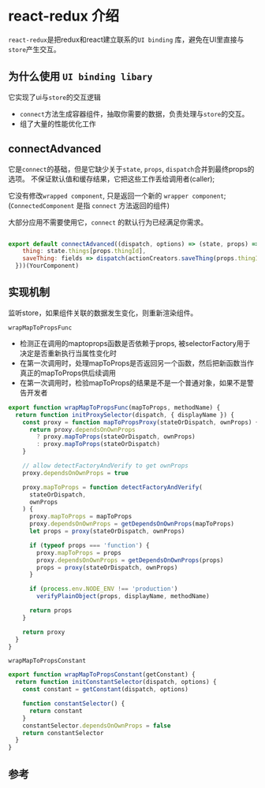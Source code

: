 # react-redux 介绍

`react-redux`是把redux和react建立联系的`UI binding` 库，避免在UI里直接与`store`产生交互。

## 为什么使用 `UI binding libary`

它实现了ui与`store`的交互逻辑

- `connect`方法生成容器组件，抽取你需要的数据，负责处理与`store`的交互。
- 组了大量的性能优化工作

## connectAdvanced

它是`connect`的基础，但是它缺少关于`state`, `props`, `dispatch`合并到最终props的选项。
不保证默认值和缓存结果，它把这些工作丢给调用者(caller);

它没有修改`wrapped component`, 只是返回一个新的 `wrapper component`; (`ConnectedComponent` 是指 `connect` 方法返回的组件)

大部分应用不需要使用它，`connect` 的默认行为已经满足你需求。


```js

export default connectAdvanced((dispatch, options) => (state, props) => ({
    thing: state.things[props.thingId],
    saveThing: fields => dispatch(actionCreators.saveThing(props.thingId, fields)),
  }))(YourComponent)

```

## 实现机制

监听store，如果组件关联的数据发生变化，则重新渲染组件。

`wrapMapToPropsFunc`

- 检测正在调用的maptoprops函数是否依赖于props, 被selectorFactory用于决定是否重新执行当属性变化时
- 在第一次调用时，处理mapToProps是否返回另一个函数，然后把新函数当作真正的mapToProps供后续调用
- 在第一次调用时，检验mapToProps的结果是不是一个普通对象，如果不是警告开发者

```js
export function wrapMapToPropsFunc(mapToProps, methodName) {
  return function initProxySelector(dispatch, { displayName }) {
    const proxy = function mapToPropsProxy(stateOrDispatch, ownProps) {
      return proxy.dependsOnOwnProps
        ? proxy.mapToProps(stateOrDispatch, ownProps)
        : proxy.mapToProps(stateOrDispatch)
    }

    // allow detectFactoryAndVerify to get ownProps
    proxy.dependsOnOwnProps = true

    proxy.mapToProps = function detectFactoryAndVerify(
      stateOrDispatch,
      ownProps
    ) {
      proxy.mapToProps = mapToProps
      proxy.dependsOnOwnProps = getDependsOnOwnProps(mapToProps)
      let props = proxy(stateOrDispatch, ownProps)

      if (typeof props === 'function') {
        proxy.mapToProps = props
        proxy.dependsOnOwnProps = getDependsOnOwnProps(props)
        props = proxy(stateOrDispatch, ownProps)
      }

      if (process.env.NODE_ENV !== 'production')
        verifyPlainObject(props, displayName, methodName)

      return props
    }

    return proxy
  }
}
```

`wrapMapToPropsConstant`

```js
export function wrapMapToPropsConstant(getConstant) {
  return function initConstantSelector(dispatch, options) {
    const constant = getConstant(dispatch, options)

    function constantSelector() {
      return constant
    }
    constantSelector.dependsOnOwnProps = false
    return constantSelector
  }
}
```

## 参考

[1]:https://blog.isquaredsoftware.com/2018/11/react-redux-history-implementation/ "react-redux-history-implementation"
